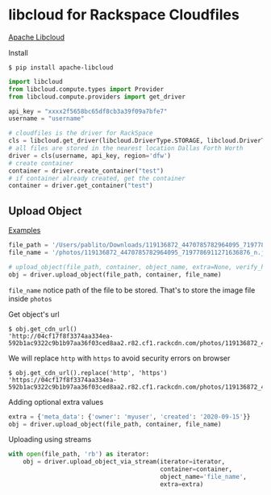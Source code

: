 # libcloud for Rackspace Cloudfiles

[Apache Libcloud](http://libcloud.apache.org/)

Install

    $ pip install apache-libcloud

```python
import libcloud
from libcloud.compute.types import Provider
from libcloud.compute.providers import get_driver

api_key = "xxxx2f5658bc65df8cb3a39f09a7bfe7"
username = "username"

# cloudfiles is the driver for RackSpace
cls = libcloud.get_driver(libcloud.DriverType.STORAGE, libcloud.DriverType.STORAGE.CLOUDFILES)
# all files are stored in the nearest location Dallas Forth Worth
driver = cls(username, api_key, region='dfw')
# create container
container = driver.create_container("test")
# if container already created, get the container
container = driver.get_container("test")
```

## Upload Object

[Examples](https://libcloud.readthedocs.io/en/stable/storage/examples.html)

```python
file_path = '/Users/pablito/Downloads/119136872_4470785782964095_7197786911271636876_n.jpg'
file_name = '/photos/119136872_4470785782964095_7197786911271636876_n.jpg'

# upload_object(file_path, container, object_name, extra=None, verify_hash=True, headers=None)
obj = driver.upload_object(file_path, container, file_name)
```

`file_name` notice path of the file to be stored.  That's to store the image file inside `photos` 

Get object's url

    $ obj.get_cdn_url()
    'http://04cf17f8f3374aa334ea-592b1ac9322c9b1b97aa36f03ced8aa2.r82.cf1.rackcdn.com/photos/119136872_4470785782964095_7197786911271636876_n.jpg'

We will replace `http` with `https` to avoid security errors on browser

    $ obj.get_cdn_url().replace('http', 'https')
    'https://04cf17f8f3374aa334ea-592b1ac9322c9b1b97aa36f03ced8aa2.r82.cf1.rackcdn.com/photos/119136872_4470785782964095_7197786911271636876_n.jpg'
    

Adding optional extra values

```python
extra = {'meta_data': {'owner': 'myuser', 'created': '2020-09-15'}}
obj = driver.upload_object(file_path, container, file_name)
```

Uploading using streams

```python
with open(file_path, 'rb') as iterator:
    obj = driver.upload_object_via_stream(iterator=iterator,
                                          container=container,
                                          object_name='file_name',
                                          extra=extra)
```


